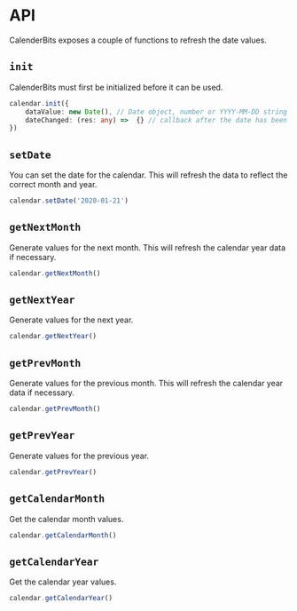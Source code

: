 # API

CalenderBits exposes a couple of functions to refresh the date values.

## `init`

CalenderBits must first be initialized before it can be used.

```typescript
calendar.init({
    dataValue: new Date(), // Date object, number or YYYY-MM-DD string
    dateChanged: (res: any) =>  {} // callback after the date has been set
})
```

## `setDate`

You can set the date for the calendar. This will refresh the data to reflect the correct month and year.

```typescript
calendar.setDate('2020-01-21')
```

## `getNextMonth`

Generate values for the next month. This will refresh the calendar year data if necessary.

```typescript
calendar.getNextMonth()
```

## `getNextYear`

Generate values for the next year.

```typescript
calendar.getNextYear()
```

## `getPrevMonth`

Generate values for the previous month. This will refresh the calendar year data if necessary.

```typescript
calendar.getPrevMonth()
```

## `getPrevYear`

Generate values for the previous year.

```typescript
calendar.getPrevYear()
```

## `getCalendarMonth`

Get the calendar month values.

```typescript
calendar.getCalendarMonth()
```

## `getCalendarYear`

Get the calendar year values.

```typescript
calendar.getCalendarYear()
```
